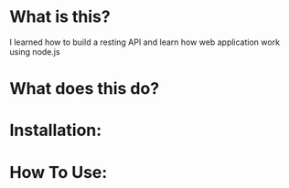 # What is this?
I learned how to build a resting API and learn how web application work using node.js 

# What does this do?

# Installation:

# How To Use:
